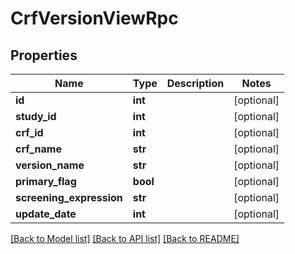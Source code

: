 # CrfVersionViewRpc

## Properties
Name | Type | Description | Notes
------------ | ------------- | ------------- | -------------
**id** | **int** |  | [optional] 
**study_id** | **int** |  | [optional] 
**crf_id** | **int** |  | [optional] 
**crf_name** | **str** |  | [optional] 
**version_name** | **str** |  | [optional] 
**primary_flag** | **bool** |  | [optional] 
**screening_expression** | **str** |  | [optional] 
**update_date** | **int** |  | [optional] 

[[Back to Model list]](../README.md#documentation-for-models) [[Back to API list]](../README.md#documentation-for-api-endpoints) [[Back to README]](../README.md)


